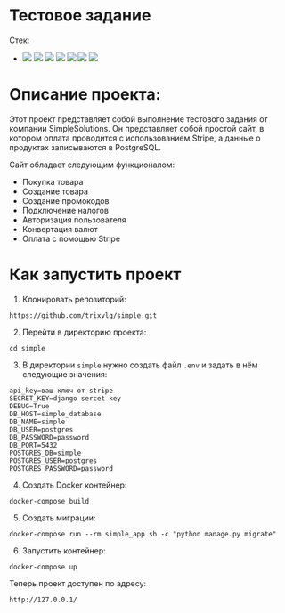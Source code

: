 # Тестовое задание

Стек:
- <img src="https://img.shields.io/badge/Python-4169E1?style=for-the-badge"/> <img src="https://img.shields.io/badge/Django-008000?style=for-the-badge"/> <img src="https://img.shields.io/badge/DRF-800000?style=for-the-badge"/> <img src="https://img.shields.io/badge/Docker-00BFFF?style=for-the-badge"/> <img src="https://img.shields.io/badge/PostgreSQL-87CEEB?style=for-the-badge"/> <img src = "https://img.shields.io/badge/Bootstrap-563D7C?style=for-the-badge&logo=bootstrap&logoColor=white"> <img src = "https://img.shields.io/badge/Stripe-626CD9?style=for-the-badge&logo=Stripe&logoColor=white">
# Описание проекта:
Этот проект представляет собой выполнение тестового задания от компании SimpleSolutions. Он представляет собой простой сайт, в котором оплата проводится с использованием Stripe, а данные о продуктах записываются в PostgreSQL.

Сайт обладает следующим функционалом:

- Покупка товара
- Создание товара
- Создание промокодов
- Подключение налогов
- Авторизация пользователя
- Конвертация валют
- Оплата с помощью Stripe

# Как запустить проект

1. Клонировать репозиторий:

```
https://github.com/trixvlq/simple.git
```
2. Перейти в директорию проекта:
```
cd simple
```
3. В директории `simple` нужно создать файл `.env` и задать в нём следующие значения:
```
api_key=ваш ключ от stripe
SECRET_KEY=django sercet key
DEBUG=True
DB_HOST=simple_database
DB_NAME=simple
DB_USER=postgres
DB_PASSWORD=password
DB_PORT=5432
POSTGRES_DB=simple
POSTGRES_USER=postgres
POSTGRES_PASSWORD=password
```
4. Создать Docker контейнер:
```
docker-compose build
```
5. Создать миграции:
```
docker-compose run --rm simple_app sh -c "python manage.py migrate"
```
6. Запустить контейнер:
```
docker-compose up
```
Теперь проект доступен по адресу:
```
http://127.0.0.1/
```
